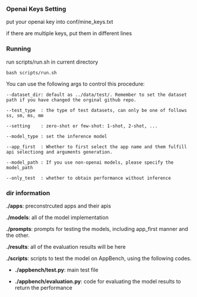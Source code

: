 ### Openai Keys Setting
put your openai key into conf/mine_keys.txt

if there are multiple keys, put them in different lines

### Running
run scripts/run.sh in current directory
```
bash scripts/run.sh
```

You can use the following args to control this procedure:

```
--dataset_dir: default as ../data/test/. Remember to set the dataset path if you have changed the orginal github repo.

--test_type  : the type of test datasets, can only be one of follows ss, sm, ms, mm

--setting    : zero-shot or few-shot: 1-shot, 2-shot, ...

--model_type : set the inference model

--app_first  : Whether to first select the app name and them fulfill api selectiong and arguments generation.

--model_path : If you use non-openai models, please specify the model_path

--only_test  : whether to obtain performance without inference
```

### dir information

**./apps**: preconstrcuted apps and their apis

**./models**: all of the model implementation

**./prompts**: prompts for testing the models, including app_first manner and the other.

**./results**: all of the evaluation results will be here

**./scripts**: scripts to test the model on AppBench, using the following codes.

- **./appbench/test.py**: main test file

- **./appbench/evaluation.py**: code for evaluating the model results to return the performance